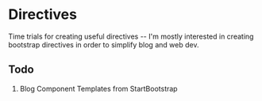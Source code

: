 Directives
==========


Time trials for creating useful directives -- I'm mostly interested in creating bootstrap directives in order to simplify blog and web dev.


Todo
----

1. Blog Component Templates from StartBootstrap
